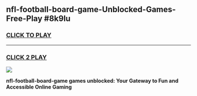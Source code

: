 
## nfl-football-board-game-Unblocked-Games-Free-Play #8k9lu
<h3>
<a href="https://us.freeplayer.one?title=nfl-football-board-game&ref=9M">CLICK TO PLAY</a></h3>
<hr>

<h3>
<a href="https://us.freeplayer.one?title=nfl-football-board-game&ref=9M">CLICK 2 PLAY</a>
  
</h3>

<a href="https://us.freeplayer.one?title=nfl-football-board-game&ref=9M"><img src="https://clearcache.store/games.png"></a>


**nfl-football-board-game games unblocked: Your Gateway to Fun and Accessible Online Gaming**
